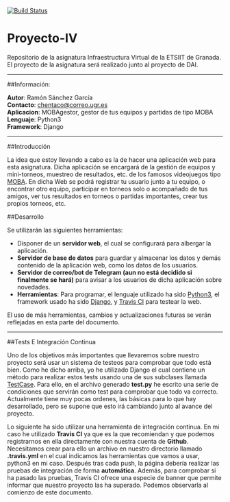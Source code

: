[![Build Status](https://travis-ci.org/Chentaco/Proyecto-IV.svg?branch=master)](https://travis-ci.org/Chentaco/Proyecto-IV)

# Proyecto-IV
Repositorio de la asignatura Infraestructura Virtual de la ETSIIT de Granada. El proyecto de la asignatura será realizado junto al proyecto de DAI. 
  
-------------------------------- 

##Información:  

**Autor**: Ramón Sánchez García  
**Contacto**: chentaco@correo.ugr.es  
**Aplicacion**: MOBAgestor, gestor de tus equipos y partidas de tipo MOBA  
**Lenguaje**: Python3  
**Framework**: Django  
  
--------------------------------  
##Introducción

La idea que estoy llevando a cabo es la de hacer una aplicación web para esta asignatura. Dicha aplicación se encargará de la gestión de equipos y mini-torneos, muestreo de resultados, etc. de los famosos videojuegos tipo [MOBA](https://es.wikipedia.org/wiki/Multiplayer_online_battle_arena). En dicha Web se podrá registrar tu usuario junto a tu equipo, o encontrar otro equipo, participar en torneos solo o acompañado de tus amigos, ver tus resultados en torneos o partidas importantes, crear tus propios torneos, etc.  



##Desarrollo 

Se utilizarán las siguientes herramientas:   

* Disponer de un **servidor web**, el cual se configurará para albergar la aplicación.
* **Servidor de base de datos** para guardar y almacenar los datos y demás contenido de la aplicación web, como los datos de los usuarios.
* **Servidor de correo/bot de Telegram (aun no está decidido si finalmente se hará)** para avisar a los usuarios de dicha aplicación sobre novedades.
* **Herramientas**: Para programar, el lenguaje utilizado ha sido [Python3](https://www.python.org/download/releases/3.0/), el framework usado ha sido [Django](https://www.djangoproject.com/), y [Travis CI](https://travis-ci.org/) para testear la web.  

  
El uso de más herramientas, cambios y actualizaciones futuras se verán reflejadas en esta parte del documento.

--------------------------------

##Tests E Integración Continua

Uno de los objetivos más importantes que llevaremos sobre nuestro proyecto será usar un sistema de testeos para comprobar que todo está bien. Como he dicho arriba, yo he utilizado Django el cual contiene un método para realizar estos tests usando una de sus subclases llamada [TestCase](https://docs.djangoproject.com/en/1.8/topics/testing/tools/#django.test.TestCase). Para ello, en el archivo generado **test.py** he escrito una serie de condiciones que servirán como test para comprobar que todo va correcto. Actualmente tiene muy pocas ordenes, las básicas para lo que hay desarrollado, pero se supone que esto irá cambiando junto al avance del proyecto.  

  
Lo siguiente ha sido utilizar una herramienta de integración continua. En mi caso he utilizado **Travis CI** ya que es la que recomiendan y que podemos registrarnos en ella directamente con nuestra cuenta de **Github**. Necesitamos crear para ello un archivo en nuestro directorio llamado **.travis.yml** en el cual indicamos las herramientas que vamos a usar, python3 en mi caso. Después tras cada push, la página debería realizar las pruebas de integración de forma **automática**. Además, para comprobar si ha pasado las pruebas, Travis CI ofrece una especie de banner que permite informar que nuestro proyecto las ha superado. Podemos observarla al comienzo de este documento.
  

